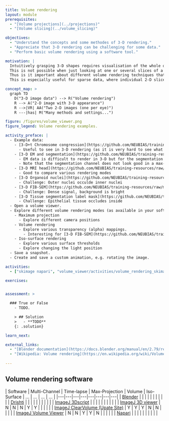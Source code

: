 ```yaml
---
title: Volume rendering
layout: module
prerequisites:
  - "[Volume projections](../projections)"
  - "[Volume slicing](../volume_slicing)"

objectives:
  - "Understand the concepts and some methodes of 3-D rendering."
  - "Appreciate that 3-D rendering can be challenging for some data."
  - "Perform basic volume rendering using a software tool."

motivation: |
  Intuitively grasping 3-D shapes requires visualisation of the whole object.
  This is not possible when just looking at one or several slices of a 3-D data set.
  Thus is it important about different volume rendering techniques that can create a 3-D appearance of the whole image.
  This is especially useful for sparse data, where individual 2-D slices only contain a small subset of the relevant information.

concept_map: >
  graph TD
    D("3-D image data") --> R("Volume rendering")
    R --> A("2-D image with 3-D appearance")
    R -->|VR| AA("Two 2-D images (one per eye)")
    R ---|has| M("Many methods and settings...")

figure: /figures/volume_viewer.png
figure_legend: Volume rendering examples.

activity_preface: |
  - Example data:
    - [3-D+t Chromosome congression](https://github.com/NEUBIAS/training-resources/raw/master/image_data/xyzt_8bit__starfish_chromosomes.tif)
      - Useful to see in 3-D rendering (as it is very hard to see what is going on in 2-D slices)
    - [3-D EM and segmentation](https://github.com/NEUBIAS/training-resources/raw/master/image_data/xyzc_8bit__em_synapses_and_labels.tif)
      - EM data is difficult to render in 3-D but for the segmentation channel it is very useful
      - Note that the segmentation channel does not look good in a max-projection; actual volume rendering is much better.
    - [3-D MRI head](https://github.com/NEUBIAS/training-resources/raw/master/image_data/xyz_8bit_calibrated__mri_full_head.tif)
      - Good to compare various rendering modes
    - [3-D Organoid nuclei](https://github.com/NEUBIAS/training-resources/raw/master/image_data/xyz_8bit_calibrated__organoid_nuclei.tif)
      - Challenge: Outer nuclei occulde inner nuclei
    - [3-D FIB-SEM](https://github.com/NEUBIAS/training-resources/raw/master/image_data/xyz_8bit_calibrated__fib_sem_crop.tif)
      - Challenge: Dense signal, background is bright
    - [3-D Tissue segmentation label mask](https://github.com/NEUBIAS/training-resources/raw/master/image_data/xyz_8bit_calibrated_labels__platy_tissues.tif)
      - Challenge: Epithelial tissue occludes inside
  - Open a volume viewer.
  - Explore different volume rendering modes (as available in your softwares):
    - Maximum projection
      - Explore different camera positions
    - Volume rendering
      - Explore various transparency (alpha) mappings.
        - Interesting for [3-D FIB-SEM](https://github.com/NEUBIAS/training-resources/raw/master/image_data/xyz_8bit_calibrated__fib_sem_crop.tif)
    - Iso-surface rendering
      - Explore various surface thresholds
      - Explore changing the light position
  - Save a snapshot.
  - Create and save a custom animation, e.g. rotating the image.

activities:
  - ["skimage napari", "volume_viewer/activities/volume_rendering_skimage_napari.py", "python"]

exercises:


assessment: >

  ### True or False
    - TODO.

    > ## Solution
    >   - **TODO**
    {: .solution}

learn_next:

external_links:
  - "[Blender documentation](https://docs.blender.org/manual/en/2.79/render/blender_render/materials/special_effects/volume.html)"
  - "[Wikipedia: Volume rendering](https://en.wikipedia.org/wiki/Volume_rendering)"
  
---
```


## Volume rendering software

| Software | Multi-Channel | Time-lapse |  Max-Projection  | Volume | Iso-Surface  | ...  | ...  | ...  | ...  |
|---|---|---|---|---|---|---|---|
| [Blender](https://docs.blender.org)  | | |   |   |   |   |   |   |   |
| [Drishti](https://github.com/nci/drishti) | | |   |   |   |   |   |   |   |
| [ImageJ 3Dscript](https://imagej.net/plugins/3dscript) |  |  |   |   |  |   |   |   |   |
| [ImageJ 3D viewer](https://imagej.net/plugins/3d-viewer/) | N | N | N  | Y  | Y |   |   |   |   |
| [ImageJ ClearVolume (Upate Site)](https://imagej.net/plugins/clearvolume)  | Y  | Y | Y  | N  | N  |   |   |   | 
| [ImageJ Volume Viewer](https://imagej.nih.gov/ij/plugins/volume-viewer.html) | N | N  | Y | Y  | N  |   |   |   |   |
| [Napari](https://napari.org/)    |  |   |   |   |  |  |  |   |   |
